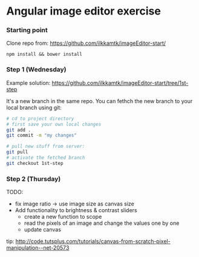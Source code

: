 # Angular image editor exercise

### Starting point

Clone repo from: https://github.com/ilkkamtk/imageEditor-start/

`npm install && bower install`


### Step 1 (Wednesday)

Example solution: https://github.com/ilkkamtk/imageEditor-start/tree/1st-step

It's a new branch in the same repo. You can fethch the new branch to your local branch using git:

```sh
# cd to project directory
# first save your own local changes
git add .
git commit -m "my changes"

# pull new stuff from server:
git pull
# activate the fetched branch
git checkout 1st-step 

```
 

### Step 2 (Thursday)

TODO:

- fix image ratio -> use image size as canvas size
- Add functionality to brightness & contrast sliders 
   - create a new function to scope
   - read the pixels of an image and change the values one by one
   - update canvas

tip: http://code.tutsplus.com/tutorials/canvas-from-scratch-pixel-manipulation--net-20573 